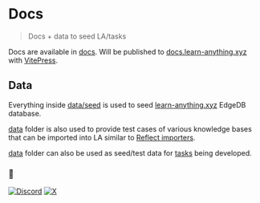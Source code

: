 # Docs

> Docs + data to seed LA/tasks

Docs are available in [docs](docs). Will be published to [docs.learn-anything.xyz](https://docs.learn-anything.xyz) with [VitePress](https://vitepress.dev/).

## Data

Everything inside [data/seed](data/seed) is used to seed [learn-anything.xyz](https://github.com/learn-anything/learn-anything.xyz) EdgeDB database.

[data](data) folder is also used to provide test cases of various knowledge bases that can be imported into LA similar to [Reflect importers](https://github.com/team-reflect/reflect-import).

[data](data) folder can also be used as seed/test data for [tasks](https://github.com/learn-anything/tasks) being developed.

### 🖤

[![Discord](https://img.shields.io/badge/Discord-100000?style=flat&logo=discord&logoColor=white&labelColor=black&color=black)](https://discord.com/invite/bxtD8x6aNF) [![X](https://img.shields.io/badge/learnanything-100000?logo=X&color=black)](https://twitter.com/learnanything_)
